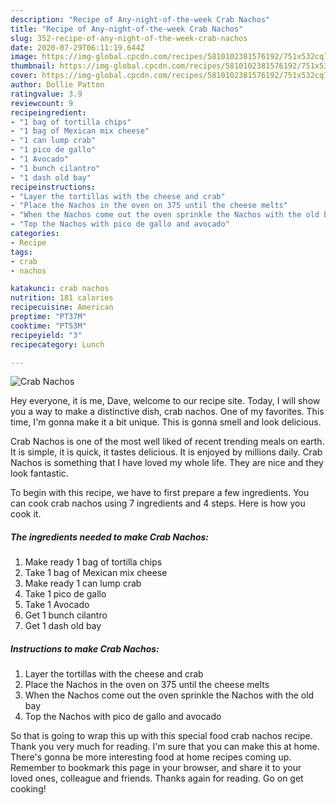 ```yaml
---
description: "Recipe of Any-night-of-the-week Crab Nachos"
title: "Recipe of Any-night-of-the-week Crab Nachos"
slug: 352-recipe-of-any-night-of-the-week-crab-nachos
date: 2020-07-29T06:11:19.644Z
image: https://img-global.cpcdn.com/recipes/5810102381576192/751x532cq70/crab-nachos-recipe-main-photo.jpg
thumbnail: https://img-global.cpcdn.com/recipes/5810102381576192/751x532cq70/crab-nachos-recipe-main-photo.jpg
cover: https://img-global.cpcdn.com/recipes/5810102381576192/751x532cq70/crab-nachos-recipe-main-photo.jpg
author: Dollie Patton
ratingvalue: 3.9
reviewcount: 9
recipeingredient:
- "1 bag of tortilla chips"
- "1 bag of Mexican mix cheese"
- "1 can lump crab"
- "1 pico de gallo"
- "1 Avocado"
- "1 bunch cilantro"
- "1 dash old bay"
recipeinstructions:
- "Layer the tortillas with the cheese and crab"
- "Place the Nachos in the oven on 375 until the cheese melts"
- "When the Nachos come out the oven sprinkle the Nachos with the old bay"
- "Top the Nachos with pico de gallo and avocado"
categories:
- Recipe
tags:
- crab
- nachos

katakunci: crab nachos 
nutrition: 181 calories
recipecuisine: American
preptime: "PT37M"
cooktime: "PT53M"
recipeyield: "3"
recipecategory: Lunch

---
```



![Crab Nachos](https://img-global.cpcdn.com/recipes/5810102381576192/751x532cq70/crab-nachos-recipe-main-photo.jpg)

Hey everyone, it is me, Dave, welcome to our recipe site. Today, I will show you a way to make a distinctive dish, crab nachos. One of my favorites. This time, I'm gonna make it a bit unique. This is gonna smell and look delicious.



Crab Nachos is one of the most well liked of recent trending meals on earth. It is simple, it is quick, it tastes delicious. It is enjoyed by millions daily. Crab Nachos is something that I have loved my whole life. They are nice and they look fantastic.


To begin with this recipe, we have to first prepare a few ingredients. You can cook crab nachos using 7 ingredients and 4 steps. Here is how you cook it.

<!--inarticleads1-->

##### The ingredients needed to make Crab Nachos:

1. Make ready 1 bag of tortilla chips
1. Take 1 bag of Mexican mix cheese
1. Make ready 1 can lump crab
1. Take 1 pico de gallo
1. Take 1 Avocado
1. Get 1 bunch cilantro
1. Get 1 dash old bay




<!--inarticleads2-->

##### Instructions to make Crab Nachos:

1. Layer the tortillas with the cheese and crab
1. Place the Nachos in the oven on 375 until the cheese melts
1. When the Nachos come out the oven sprinkle the Nachos with the old bay
1. Top the Nachos with pico de gallo and avocado




So that is going to wrap this up with this special food crab nachos recipe. Thank you very much for reading. I'm sure that you can make this at home. There's gonna be more interesting food at home recipes coming up. Remember to bookmark this page in your browser, and share it to your loved ones, colleague and friends. Thanks again for reading. Go on get cooking!
